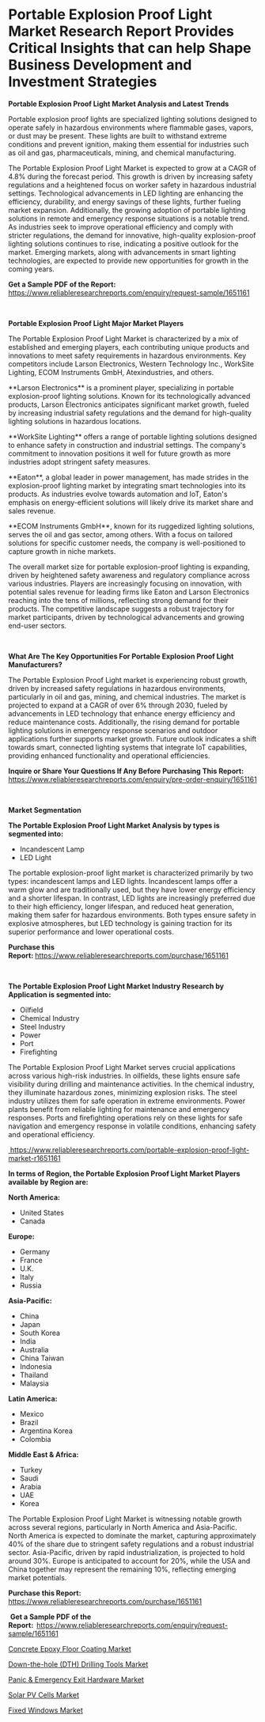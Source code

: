 <p><h1>Portable Explosion Proof Light Market Research Report Provides Critical Insights that can help Shape Business Development and Investment Strategies</h1></p><p><strong>Portable Explosion Proof Light Market Analysis and Latest Trends</strong></p>
<p><p>Portable explosion proof lights are specialized lighting solutions designed to operate safely in hazardous environments where flammable gases, vapors, or dust may be present. These lights are built to withstand extreme conditions and prevent ignition, making them essential for industries such as oil and gas, pharmaceuticals, mining, and chemical manufacturing. </p><p>The Portable Explosion Proof Light Market is expected to grow at a CAGR of 4.8% during the forecast period. This growth is driven by increasing safety regulations and a heightened focus on worker safety in hazardous industrial settings. Technological advancements in LED lighting are enhancing the efficiency, durability, and energy savings of these lights, further fueling market expansion. Additionally, the growing adoption of portable lighting solutions in remote and emergency response situations is a notable trend. As industries seek to improve operational efficiency and comply with stricter regulations, the demand for innovative, high-quality explosion-proof lighting solutions continues to rise, indicating a positive outlook for the market. Emerging markets, along with advancements in smart lighting technologies, are expected to provide new opportunities for growth in the coming years.</p></p>
<p><strong>Get a Sample PDF of the Report:&nbsp;</strong> <a href="https://www.reliableresearchreports.com/enquiry/request-sample/1651161?utm_campaign=10&utm_medium=2&utm_source=Github&utm_content=ia&utm_term=27122024&utm_id=portable-explosion-proof-light">https://www.reliableresearchreports.com/enquiry/request-sample/1651161</a></p>
<p>&nbsp;</p>
<p><strong>Portable Explosion Proof Light Major Market Players</strong></p>
<p><p>The Portable Explosion Proof Light Market is characterized by a mix of established and emerging players, each contributing unique products and innovations to meet safety requirements in hazardous environments. Key competitors include Larson Electronics, Western Technology Inc., WorkSite Lighting, ECOM Instruments GmbH, Atexindustries, and others.</p><p>**Larson Electronics** is a prominent player, specializing in portable explosion-proof lighting solutions. Known for its technologically advanced products, Larson Electronics anticipates significant market growth, fueled by increasing industrial safety regulations and the demand for high-quality lighting solutions in hazardous locations.</p><p>**WorkSite Lighting** offers a range of portable lighting solutions designed to enhance safety in construction and industrial settings. The company's commitment to innovation positions it well for future growth as more industries adopt stringent safety measures.</p><p>**Eaton**, a global leader in power management, has made strides in the explosion-proof lighting market by integrating smart technologies into its products. As industries evolve towards automation and IoT, Eaton's emphasis on energy-efficient solutions will likely drive its market share and sales revenue.</p><p>**ECOM Instruments GmbH**, known for its ruggedized lighting solutions, serves the oil and gas sector, among others. With a focus on tailored solutions for specific customer needs, the company is well-positioned to capture growth in niche markets.</p><p>The overall market size for portable explosion-proof lighting is expanding, driven by heightened safety awareness and regulatory compliance across various industries. Players are increasingly focusing on innovation, with potential sales revenue for leading firms like Eaton and Larson Electronics reaching into the tens of millions, reflecting strong demand for their products. The competitive landscape suggests a robust trajectory for market participants, driven by technological advancements and growing end-user sectors.</p></p>
<p>&nbsp;</p>
<p><strong>What Are The Key Opportunities For Portable Explosion Proof Light Manufacturers?</strong></p>
<p><p>The Portable Explosion Proof Light market is experiencing robust growth, driven by increased safety regulations in hazardous environments, particularly in oil and gas, mining, and chemical industries. The market is projected to expand at a CAGR of over 6% through 2030, fueled by advancements in LED technology that enhance energy efficiency and reduce maintenance costs. Additionally, the rising demand for portable lighting solutions in emergency response scenarios and outdoor applications further supports market growth. Future outlook indicates a shift towards smart, connected lighting systems that integrate IoT capabilities, providing enhanced functionality and operational efficiencies.</p></p>
<p><strong>Inquire or Share Your Questions If Any Before Purchasing This Report:</strong> <a href="https://www.reliableresearchreports.com/enquiry/pre-order-enquiry/1651161?utm_campaign=10&utm_medium=2&utm_source=Github&utm_content=ia&utm_term=27122024&utm_id=portable-explosion-proof-light">https://www.reliableresearchreports.com/enquiry/pre-order-enquiry/1651161</a></p>
<p>&nbsp;</p>
<p><strong>Market Segmentation</strong></p>
<p><strong>The Portable Explosion Proof Light Market Analysis by types is segmented into:</strong></p>
<p><ul><li>Incandescent Lamp</li><li>LED Light</li></ul></p>
<p><p>The portable explosion-proof light market is characterized primarily by two types: incandescent lamps and LED lights. Incandescent lamps offer a warm glow and are traditionally used, but they have lower energy efficiency and a shorter lifespan. In contrast, LED lights are increasingly preferred due to their high efficiency, longer lifespan, and reduced heat generation, making them safer for hazardous environments. Both types ensure safety in explosive atmospheres, but LED technology is gaining traction for its superior performance and lower operational costs.</p></p>
<p><strong>Purchase this Report:&nbsp;</strong><a href="https://www.reliableresearchreports.com/purchase/1651161?utm_campaign=10&utm_medium=2&utm_source=Github&utm_content=ia&utm_term=27122024&utm_id=portable-explosion-proof-light">https://www.reliableresearchreports.com/purchase/1651161</a></p>
<p>&nbsp;</p>
<p><strong>The Portable Explosion Proof Light Market Industry Research by Application is segmented into:</strong></p>
<p><ul><li>Oilfield</li><li>Chemical Industry</li><li>Steel Industry</li><li>Power</li><li>Port</li><li>Firefighting</li></ul></p>
<p><p>The Portable Explosion Proof Light Market serves crucial applications across various high-risk industries. In oilfields, these lights ensure safe visibility during drilling and maintenance activities. In the chemical industry, they illuminate hazardous zones, minimizing explosion risks. The steel industry utilizes them for safe operation in extreme environments. Power plants benefit from reliable lighting for maintenance and emergency responses. Ports and firefighting operations rely on these lights for safe navigation and emergency response in volatile conditions, enhancing safety and operational efficiency.</p></p>
<p><a href="https://www.reliableresearchreports.com/portable-explosion-proof-light-market-r1651161?utm_campaign=10&utm_medium=2&utm_source=Github&utm_content=ia&utm_term=27122024&utm_id=portable-explosion-proof-light">&nbsp;https://www.reliableresearchreports.com/portable-explosion-proof-light-market-r1651161</a></p>
<p><strong>In terms of Region, the Portable Explosion Proof Light Market Players available by Region are:</strong></p>
<p>
    <p> <strong> North America: </strong>
        <ul>
            <li>United States</li>
            <li>Canada</li>
        </ul>
        </p> 
    <p> <strong> Europe: </strong>
        <ul>
            <li>Germany</li>
            <li>France</li>
            <li>U.K.</li>
            <li>Italy</li>
            <li>Russia</li>
        </ul>
        </p> 
    <p> <strong> Asia-Pacific: </strong>
        <ul>
            <li>China</li>
            <li>Japan</li>
            <li>South Korea</li>
            <li>India</li>
            <li>Australia</li>
            <li>China Taiwan</li>
            <li>Indonesia</li>
            <li>Thailand</li>
            <li>Malaysia</li>
        </ul>
        </p> 
    <p> <strong> Latin America: </strong>
        <ul>
            <li>Mexico</li>
            <li>Brazil</li>
            <li>Argentina Korea</li>
            <li>Colombia</li>
        </ul>
        </p> 
    <p> <strong> Middle East & Africa: </strong>
        <ul>
            <li>Turkey</li>
            <li>Saudi</li>
            <li>Arabia</li>
            <li>UAE</li>
            <li>Korea</li>
        </ul>
    </p>
    </p>
<p><p>The Portable Explosion Proof Light Market is witnessing notable growth across several regions, particularly in North America and Asia-Pacific. North America is expected to dominate the market, capturing approximately 40% of the share due to stringent safety regulations and a robust industrial sector. Asia-Pacific, driven by rapid industrialization, is projected to hold around 30%. Europe is anticipated to account for 20%, while the USA and China together may represent the remaining 10%, reflecting emerging market potentials.</p></p>
<p><strong>Purchase this Report: </strong><a href="https://www.reliableresearchreports.com/purchase/1651161?utm_campaign=10&utm_medium=2&utm_source=Github&utm_content=ia&utm_term=27122024&utm_id=portable-explosion-proof-light">https://www.reliableresearchreports.com/purchase/1651161</a></p>
<p>&nbsp;<strong>Get a Sample PDF of the Report:&nbsp;&nbsp;</strong><a href="https://www.reliableresearchreports.com/enquiry/request-sample/1651161?utm_campaign=10&utm_medium=2&utm_source=Github&utm_content=ia&utm_term=27122024&utm_id=portable-explosion-proof-light">https://www.reliableresearchreports.com/enquiry/request-sample/1651161</a></p>
<p><strong></strong></p>
<p><p><a href="https://www.linkedin.com/pulse/concrete-epoxy-floor-coating-market-growth-study-offers-detailed-ljwyf?utm_campaign=10&utm_medium=2&utm_source=Github&utm_content=ia&utm_term=27122024&utm_id=portable-explosion-proof-light">Concrete Epoxy Floor Coating Market</a></p><p><a href="https://github.com/JubayerMia832/Market-Research-Report-List-1/blob/main/down-the-hole-dth-drilling-tools-market.md?utm_campaign=10&utm_medium=2&utm_source=Github&utm_content=ia&utm_term=27122024&utm_id=portable-explosion-proof-light">Down-the-hole (DTH) Drilling Tools Market</a></p><p><a href="https://github.com/ygfu6u/Market-Research-Report-List-1/blob/main/panic-emergency-exit-hardware-market.md?utm_campaign=10&utm_medium=2&utm_source=Github&utm_content=ia&utm_term=27122024&utm_id=portable-explosion-proof-light">Panic & Emergency Exit Hardware Market</a></p><p><a href="https://www.linkedin.com/pulse/strategic-roadmap-success-global-solar-pv-cells-market-analysis-1qgoe?utm_campaign=10&utm_medium=2&utm_source=Github&utm_content=ia&utm_term=27122024&utm_id=portable-explosion-proof-light">Solar PV Cells Market</a></p><p><a href="https://www.linkedin.com/pulse/f-my-mkt-intel-xkfif?utm_campaign=10&utm_medium=2&utm_source=Github&utm_content=ia&utm_term=27122024&utm_id=portable-explosion-proof-light">Fixed Windows Market</a></p></p>